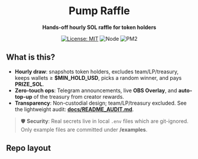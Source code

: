 ﻿<div align="center">
  <h1>Pump Raffle</h1>
  <p><strong>Hands-off hourly SOL raffle for token holders</strong></p>

  <a href="LICENSE"><img alt="License: MIT" src="https://img.shields.io/badge/License-MIT-informational"></a>
  <img alt="Node" src="https://img.shields.io/badge/Node-22%2B-blue">
  <img alt="PM2" src="https://img.shields.io/badge/PM2-managed-green">

  <!-- optional banner: put a file at docs/images/banner.png to display below -->
  <!-- <img src="docs/images/banner.png" alt="Pump Raffle banner" width="880" /> -->
</div>

## What is this?
- **Hourly draw**: snapshots token holders, excludes team/LP/treasury, keeps wallets ≥ **$MIN_HOLD_USD**, picks a random winner, and pays **PRIZE_SOL**.
- **Zero-touch ops**: Telegram announcements, live **OBS Overlay**, and **auto-top-up** of the treasury from creator rewards.
- **Transparency**: Non-custodial design; team/LP/treasury excluded. See the lightweight audit: **[docs/README_AUDIT.md](docs/README_AUDIT.md)**.

> 🛡️ **Security**: Real secrets live in local `.env` files which are git-ignored. Only example files are committed under **/examples**.

## Repo layout
